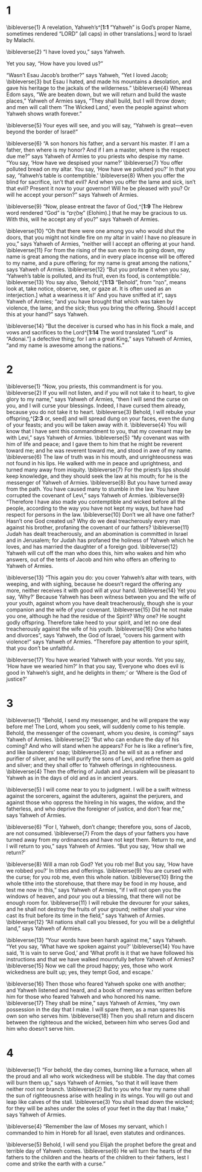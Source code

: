 # 1 
\bibleverse{1} A revelation, Yahweh’s^[**1:1** “Yahweh” is God’s proper Name, sometimes rendered “LORD” (all caps) in other translations.] word to Israel by Malachi. 


\bibleverse{2} “I have loved you,” says Yahweh. 

Yet you say, “How have you loved us?” 

“Wasn’t Esau Jacob’s brother?” says Yahweh, “Yet I loved Jacob; \bibleverse{3} but Esau I hated, and made his mountains a desolation, and gave his heritage to the jackals of the wilderness.” \bibleverse{4} Whereas Edom says, “We are beaten down, but we will return and build the waste places,” Yahweh of Armies says, “They shall build, but I will throw down; and men will call them ‘The Wicked Land,’ even the people against whom Yahweh shows wrath forever.” 

\bibleverse{5} Your eyes will see, and you will say, “Yahweh is great—even beyond the border of Israel!” 

\bibleverse{6} “A son honors his father, and a servant his master. If I am a father, then where is my honor? And if I am a master, where is the respect due me?” says Yahweh of Armies to you priests who despise my name. “You say, ‘How have we despised your name?’ \bibleverse{7} You offer polluted bread on my altar. You say, ‘How have we polluted you?’ In that you say, ‘Yahweh’s table is contemptible.’ \bibleverse{8} When you offer the blind for sacrifice, isn’t that evil? And when you offer the lame and sick, isn’t that evil? Present it now to your governor! Will he be pleased with you? Or will he accept your person?” says Yahweh of Armies. 

\bibleverse{9} “Now, please entreat the favor of God,^[**1:9** The Hebrew word rendered “God” is “אֱלֹהִ֑ים” (Elohim).] that he may be gracious to us. With this, will he accept any of you?” says Yahweh of Armies. 


\bibleverse{10} “Oh that there were one among you who would shut the doors, that you might not kindle fire on my altar in vain! I have no pleasure in you,” says Yahweh of Armies, “neither will I accept an offering at your hand. \bibleverse{11} For from the rising of the sun even to its going down, my name is great among the nations, and in every place incense will be offered to my name, and a pure offering; for my name is great among the nations,” says Yahweh of Armies. \bibleverse{12} “But you profane it when you say, ‘Yahweh’s table is polluted, and its fruit, even its food, is contemptible.’ \bibleverse{13} You say also, ‘Behold,^[**1:13** “Behold”, from “הִנֵּה”, means look at, take notice, observe, see, or gaze at. It is often used as an interjection.] what a weariness it is!’ And you have sniffed at it”, says Yahweh of Armies; “and you have brought that which was taken by violence, the lame, and the sick; thus you bring the offering. Should I accept this at your hand?” says Yahweh. 


\bibleverse{14} “But the deceiver is cursed who has in his flock a male, and vows and sacrifices to the Lord^[**1:14** The word translated “Lord” is “Adonai.”] a defective thing; for I am a great King,” says Yahweh of Armies, “and my name is awesome among the nations.”
 

# 2 
\bibleverse{1} “Now, you priests, this commandment is for you. \bibleverse{2} If you will not listen, and if you will not take it to heart, to give glory to my name,” says Yahweh of Armies, “then I will send the curse on you, and I will curse your blessings. Indeed, I have cursed them already, because you do not take it to heart. \bibleverse{3} Behold, I will rebuke your offspring,^[**2:3** or, seed] and will spread dung on your faces, even the dung of your feasts; and you will be taken away with it. \bibleverse{4} You will know that I have sent this commandment to you, that my covenant may be with Levi,” says Yahweh of Armies. \bibleverse{5} “My covenant was with him of life and peace; and I gave them to him that he might be reverent toward me; and he was reverent toward me, and stood in awe of my name. \bibleverse{6} The law of truth was in his mouth, and unrighteousness was not found in his lips. He walked with me in peace and uprightness, and turned many away from iniquity. \bibleverse{7} For the priest’s lips should keep knowledge, and they should seek the law at his mouth; for he is the messenger of Yahweh of Armies. \bibleverse{8} But you have turned away from the path. You have caused many to stumble in the law. You have corrupted the covenant of Levi,” says Yahweh of Armies. \bibleverse{9} “Therefore I have also made you contemptible and wicked before all the people, according to the way you have not kept my ways, but have had respect for persons in the law. \bibleverse{10} Don’t we all have one father? Hasn’t one God created us? Why do we deal treacherously every man against his brother, profaning the covenant of our fathers? \bibleverse{11} Judah has dealt treacherously, and an abomination is committed in Israel and in Jerusalem; for Judah has profaned the holiness of Yahweh which he loves, and has married the daughter of a foreign god. \bibleverse{12} Yahweh will cut off the man who does this, him who wakes and him who answers, out of the tents of Jacob and him who offers an offering to Yahweh of Armies. 


\bibleverse{13} “This again you do: you cover Yahweh’s altar with tears, with weeping, and with sighing, because he doesn’t regard the offering any more, neither receives it with good will at your hand. \bibleverse{14} Yet you say, ‘Why?’ Because Yahweh has been witness between you and the wife of your youth, against whom you have dealt treacherously, though she is your companion and the wife of your covenant. \bibleverse{15} Did he not make you one, although he had the residue of the Spirit? Why one? He sought godly offspring. Therefore take heed to your spirit, and let no one deal treacherously against the wife of his youth. \bibleverse{16} One who hates and divorces”, says Yahweh, the God of Israel, “covers his garment with violence!” says Yahweh of Armies. “Therefore pay attention to your spirit, that you don’t be unfaithful. 

\bibleverse{17} You have wearied Yahweh with your words. Yet you say, ‘How have we wearied him?’ In that you say, ‘Everyone who does evil is good in Yahweh’s sight, and he delights in them;’ or ‘Where is the God of justice?’ 

# 3 
\bibleverse{1} “Behold, I send my messenger, and he will prepare the way before me! The Lord, whom you seek, will suddenly come to his temple. Behold, the messenger of the covenant, whom you desire, is coming!” says Yahweh of Armies. \bibleverse{2} “But who can endure the day of his coming? And who will stand when he appears? For he is like a refiner’s fire, and like launderers’ soap; \bibleverse{3} and he will sit as a refiner and purifier of silver, and he will purify the sons of Levi, and refine them as gold and silver; and they shall offer to Yahweh offerings in righteousness. \bibleverse{4} Then the offering of Judah and Jerusalem will be pleasant to Yahweh as in the days of old and as in ancient years. 

\bibleverse{5} I will come near to you to judgment. I will be a swift witness against the sorcerers, against the adulterers, against the perjurers, and against those who oppress the hireling in his wages, the widow, and the fatherless, and who deprive the foreigner of justice, and don’t fear me,” says Yahweh of Armies. 

\bibleverse{6} “For I, Yahweh, don’t change; therefore you, sons of Jacob, are not consumed. \bibleverse{7} From the days of your fathers you have turned away from my ordinances and have not kept them. Return to me, and I will return to you,” says Yahweh of Armies. “But you say, ‘How shall we return?’ 

\bibleverse{8} Will a man rob God? Yet you rob me! But you say, ‘How have we robbed you?’ In tithes and offerings. \bibleverse{9} You are cursed with the curse; for you rob me, even this whole nation. \bibleverse{10} Bring the whole tithe into the storehouse, that there may be food in my house, and test me now in this,” says Yahweh of Armies, “if I will not open you the windows of heaven, and pour you out a blessing, that there will not be enough room for. \bibleverse{11} I will rebuke the devourer for your sakes, and he shall not destroy the fruits of your ground; neither shall your vine cast its fruit before its time in the field,” says Yahweh of Armies. \bibleverse{12} “All nations shall call you blessed, for you will be a delightful land,” says Yahweh of Armies. 

\bibleverse{13} “Your words have been harsh against me,” says Yahweh. “Yet you say, ‘What have we spoken against you?’ \bibleverse{14} You have said, ‘It is vain to serve God,’ and ‘What profit is it that we have followed his instructions and that we have walked mournfully before Yahweh of Armies? \bibleverse{15} Now we call the proud happy; yes, those who work wickedness are built up; yes, they tempt God, and escape.’ 

\bibleverse{16} Then those who feared Yahweh spoke one with another; and Yahweh listened and heard, and a book of memory was written before him for those who feared Yahweh and who honored his name. \bibleverse{17} They shall be mine,” says Yahweh of Armies, “my own possession in the day that I make. I will spare them, as a man spares his own son who serves him. \bibleverse{18} Then you shall return and discern between the righteous and the wicked, between him who serves God and him who doesn’t serve him. 

# 4 
\bibleverse{1} “For behold, the day comes, burning like a furnace, when all the proud and all who work wickedness will be stubble. The day that comes will burn them up,” says Yahweh of Armies, “so that it will leave them neither root nor branch. \bibleverse{2} But to you who fear my name shall the sun of righteousness arise with healing in its wings. You will go out and leap like calves of the stall. \bibleverse{3} You shall tread down the wicked; for they will be ashes under the soles of your feet in the day that I make,” says Yahweh of Armies. 

\bibleverse{4} “Remember the law of Moses my servant, which I commanded to him in Horeb for all Israel, even statutes and ordinances. 

\bibleverse{5} Behold, I will send you Elijah the prophet before the great and terrible day of Yahweh comes. \bibleverse{6} He will turn the hearts of the fathers to the children and the hearts of the children to their fathers, lest I come and strike the earth with a curse.” 
